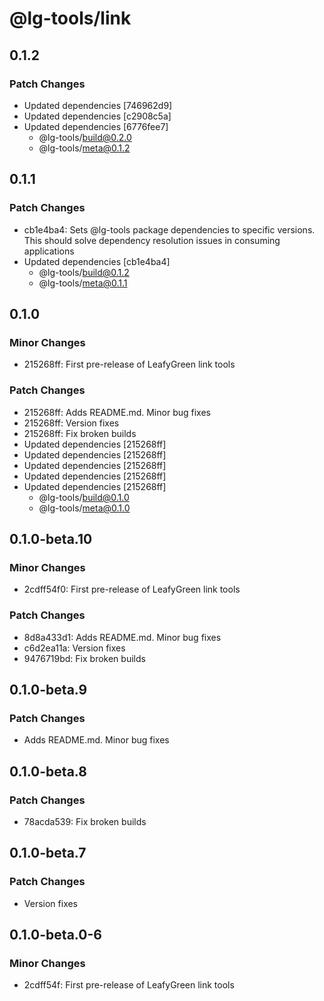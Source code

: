 # @lg-tools/link

## 0.1.2

### Patch Changes

- Updated dependencies [746962d9]
- Updated dependencies [c2908c5a]
- Updated dependencies [6776fee7]
  - @lg-tools/build@0.2.0
  - @lg-tools/meta@0.1.2

## 0.1.1

### Patch Changes

- cb1e4ba4: Sets @lg-tools package dependencies to specific versions.
  This should solve dependency resolution issues in consuming applications
- Updated dependencies [cb1e4ba4]
  - @lg-tools/build@0.1.2
  - @lg-tools/meta@0.1.1

## 0.1.0

### Minor Changes

- 215268ff: First pre-release of LeafyGreen link tools

### Patch Changes

- 215268ff: Adds README.md. Minor bug fixes
- 215268ff: Version fixes
- 215268ff: Fix broken builds
- Updated dependencies [215268ff]
- Updated dependencies [215268ff]
- Updated dependencies [215268ff]
- Updated dependencies [215268ff]
- Updated dependencies [215268ff]
  - @lg-tools/build@0.1.0
  - @lg-tools/meta@0.1.0

## 0.1.0-beta.10

### Minor Changes

- 2cdff54f0: First pre-release of LeafyGreen link tools

### Patch Changes

- 8d8a433d1: Adds README.md. Minor bug fixes
- c6d2ea11a: Version fixes
- 9476719bd: Fix broken builds

## 0.1.0-beta.9

### Patch Changes

- Adds README.md. Minor bug fixes

## 0.1.0-beta.8

### Patch Changes

- 78acda539: Fix broken builds

## 0.1.0-beta.7

### Patch Changes

- Version fixes

## 0.1.0-beta.0-6

### Minor Changes

- 2cdff54f: First pre-release of LeafyGreen link tools
